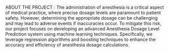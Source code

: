   ABOUT THE PROJECT : The administration of anesthesia is a critical aspect of medical practice, where precise dosage levels are paramount to patient safety. However, determining 
  the appropriate dosage can be challenging and may lead to adverse events if inaccuracies occur. To mitigate this risk, our project focuses on developing an advanced Anesthesia Dosage 
  Level Prediction system using machine learning techniques. Specifically,   we leverage regression algorithms and boosting techniques to enhance the accuracy and efficiency of anesthesia dosage calculations.
